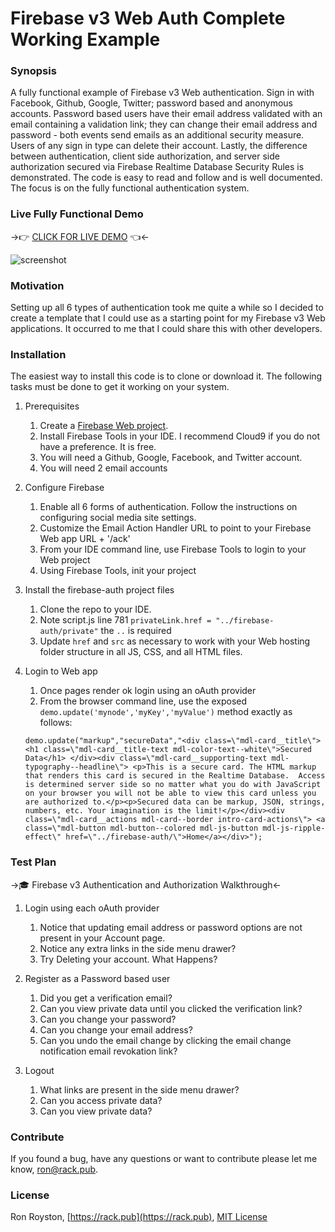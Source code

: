 # Firebase v3 Web Auth Complete Working Example
### Synopsis

A fully functional example of Firebase v3 Web authentication.  Sign in with Facebook, Github, Google, Twitter; password based and anonymous accounts.
Password based users have their email address validated with an email containing a validation link; they can change their email address and password - both events send emails as an additional security measure.
Users of any sign in type can delete their account.  Lastly, the difference between authentication, client side authorization, and server side authorization secured via Firebase Realtime Database Security Rules is demonstrated.
The code is easy to read and follow and is well documented.  The focus is on the fully functional authentication system.

### Live Fully Functional Demo

->:point_right:  [CLICK FOR LIVE DEMO](http://rack.pub/firebase-auth)  :point_left:<-

<img src="https://github.com/rhroyston/rhroyston.github.io/blob/master/firebase-auth.jpg" alt="screenshot">

### Motivation

Setting up all 6 types of authentication took me quite a while so I decided to create a template that I could use as a starting point for my Firebase v3 Web applications.  It occurred to me that I could share this with other developers.

### Installation

The easiest way to install this code is to clone or download it.  The following tasks must be done to get it working on your system.

1. Prerequisites
    1. Create a [Firebase Web project](firebase.google.com).
    2. Install Firebase Tools in your IDE. I recommend Cloud9 if you do not have a preference.  It is free.
    3. You will need a Github, Google, Facebook, and Twitter account.
    4. You will need 2 email accounts

2. Configure Firebase
    1. Enable all 6 forms of authentication.  Follow the instructions on configuring social media site settings.
    2. Customize the Email Action Handler URL to point to your Firebase Web app URL + '/ack'
    3. From your IDE command line, use Firebase Tools to login to your Web project
    4. Using Firebase Tools, init your project

3. Install the firebase-auth project files
    1. Clone the repo to your IDE.
    2. Note script.js line 781 `privateLink.href = "../firebase-auth/private"` the `..` is required
    3. Update `href` and `src` as necessary to work with your Web hosting folder structure in all JS, CSS, and all HTML files.

4. Login to Web app
    1. Once pages render ok login using an oAuth provider
    2. From the browser command line, use the exposed `demo.update('mynode','myKey','myValue')` method exactly as follows:
    ```
    demo.update("markup","secureData","<div class=\"mdl-card__title\"> <h1 class=\"mdl-card__title-text mdl-color-text--white\">Secured Data</h1> </div><div class=\"mdl-card__supporting-text mdl-typography--headline\"> <p>This is a secure card. The HTML markup that renders this card is secured in the Realtime Database.  Access is determined server side so no matter what you do with JavaScript on your browser you will not be able to view this card unless you are authorized to.</p><p>Secured data can be markup, JSON, strings, numbers, etc. Your imagination is the limit!</p></div><div class=\"mdl-card__actions mdl-card--border intro-card-actions\"> <a class=\"mdl-button mdl-button--colored mdl-js-button mdl-js-ripple-effect\" href=\"../firebase-auth/\">Home</a></div>");
    ```

### Test Plan

->:mortar_board: Firebase v3 Authentication and Authorization Walkthrough<-

1. Login using each oAuth provider
    1. Notice that updating email address or password options are not present in your Account page.
    2. Notice any extra links in the side menu drawer?
    3. Try Deleting your account.  What Happens?

2. Register as a Password based user
    1. Did you get a verification email?
    2. Can you view private data until you clicked the verification link?
    3. Can you change your password?
    4. Can you change your email address?
    5. Can you undo the email change by clicking the email change notification email revokation link?

3. Logout
    1. What links are present in the side menu drawer?
    2. Can you access private data?
    3. Can you view private data?


### Contribute

If you found a bug, have any questions or want to contribute please let me know, [ron@rack.pub](mailto:ron@rack.pub).

### License

Ron Royston, [https://rack.pub](https://rack.pub), [MIT License](https://en.wikipedia.org/wiki/MIT_License)